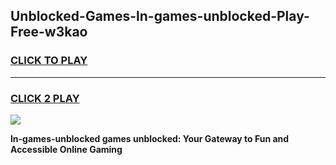 
## Unblocked-Games-ln-games-unblocked-Play-Free-w3kao
<h3>
<a href="https://premium76.site?title=ln-games-unblocked&ref=10A">CLICK TO PLAY</a></h3>
<hr>

<h3>
<a href="https://premium76.site?title=ln-games-unblocked&ref=10A">CLICK 2 PLAY</a>
  
</h3>

<a href="https://premium76.site?title=ln-games-unblocked&ref=10A"><img src="https://clearcache.store/games.png"></a>


**ln-games-unblocked games unblocked: Your Gateway to Fun and Accessible Online Gaming**

